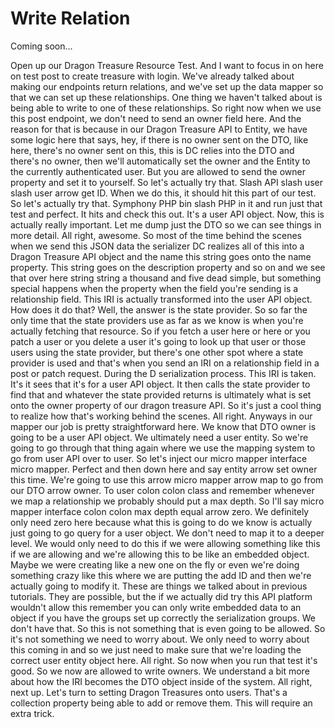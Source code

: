 # Write Relation

Coming soon...

Open up our Dragon Treasure Resource Test. And I want to focus in on here on test
post to create treasure with login. We've already talked about making our endpoints
return relations, and we've set up the data mapper so that we can set up these
relationships. One thing we haven't talked about is being able to write to one of
these relationships. So right now when we use this post endpoint, we don't need to
send an owner field here. And the reason for that is because in our Dragon Treasure
API to Entity, we have some logic here that says, hey, if there is no owner sent on
the DTO, like here, there's no owner sent on this, this is DC relies into the DTO and
there's no owner, then we'll automatically set the owner and the Entity to the
currently authenticated user. But you are allowed to send the owner property and set
it to yourself. So let's actually try that. Slash API slash user slash user arrow get
ID. When we do this, it should hit this part of our test. So let's actually try that.
Symphony PHP bin slash PHP in it and run just that test and perfect. It hits and
check this out. It's a user API object. Now, this is actually really important. Let
me dump just the DTO so we can see things in more detail. All right, awesome. So most
of the time behind the scenes when we send this JSON data the serializer DC realizes
all of this into a Dragon Treasure API object and the name this string goes onto the
name property. This string goes on the description property and so on and we see that
over here string string a thousand and five dead simple, but something special
happens when the property when the field you're sending is a relationship field. This
IRI is actually transformed into the user API object. How does it do that? Well, the
answer is the state provider. So so far the only time that the state providers use as
far as we know is when you're actually fetching that resource. So if you fetch a user
here or here or you patch a user or you delete a user it's going to look up that user
or those users using the state provider, but there's one other spot where a state
provider is used and that's when you send an IRI on a relationship field in a post or
patch request. During the D serialization process. This IRI is taken. It's it sees
that it's for a user API object. It then calls the state provider to find that and
whatever the state provided returns is ultimately what is set onto the owner property
of our dragon treasure API. So it's just a cool thing to realize how that's working
behind the scenes. All right. Anyways in our mapper our job is pretty straightforward
here. We know that DTO owner is going to be a user API object. We ultimately need a
user entity. So we're going to go through that thing again where we use the mapping
system to go from user API over to user. So let's inject our micro mapper interface
micro mapper. Perfect and then down here and say entity arrow set owner this time.
We're going to use this arrow micro mapper arrow map to go from our DTO arrow owner.
To user colon colon class and remember whenever we map a relationship we probably
should put a max depth. So I'll say micro mapper interface colon colon max depth
equal arrow zero. We definitely only need zero here because what this is going to do
we know is actually just going to go query for a user object. We don't need to map it
to a deeper level. We would only need to do this if we were allowing something like
this if we are allowing and we're allowing this to be like an embedded object. Maybe
we were creating like a new one on the fly or even we're doing something crazy like
this where we are putting the add ID and then we're actually going to modify it.
These are things we talked about in previous tutorials. They are possible, but the if
we actually did try this API platform wouldn't allow this remember you can only write
embedded data to an object if you have the groups set up correctly the serialization
groups. We don't have that. So this is not something that is even going to be
allowed. So it's not something we need to worry about. We only need to worry about
this coming in and so we just need to make sure that we're loading the correct user
entity object here. All right. So now when you run that test it's good. So we now are
allowed to write owners. We understand a bit more about how the IRI becomes the DTO
object inside of the system. All right, next up. Let's turn to setting Dragon
Treasures onto users. That's a collection property being able to add or remove them.
This will require an extra trick.
